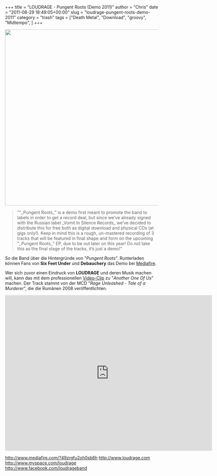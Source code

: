 +++
title = "LOUDRAGE - Pungent Roots (Demo 2011)"
author = "Chris"
date = "2011-08-29 18:49:05+00:00"
slug = "loudrage-pungent-roots-demo-2011"
category = "trash"
tags = ["Death Metal", "Download", "groovy", "Midtempo", ]
+++

<img src="http://necroslaughter.de/wp-content/uploads/2011/08/Loudrage-Pungent-Roots.jpg" alt="" title="Loudrage - Pungent Roots" width="680" height="577" class="alignnone size-full wp-image-6648" />

<blockquote>""_Pungent Roots_" is a demo first meant to promote the band to labels in order to get a record deal, but since we’ve already signed with the Russian label _Vomit In Silence Records_ we’ve decided to distribute this for free both as digital download and physical CDs (at gigs only!).
Keep in mind this is a rough, un-mastered recording of 3 tracks that will be featured in final shape and form on the upcoming "_Pungent Roots_" EP, due to be out later on this year! Do not take this as the final stage of the tracks, it’s just a demo!"</blockquote>

So die Band über die Hintergründe von "_Pungent Roots_". Runterladen können Fans von **Six Feet Under** und **Debauchery** das Demo bei <a href="http://www.mediafire.com/?49zrgfu2oh0sb6h ">Mediafire</a>.

Wer sich zuvor einen Eindruck von **LOUDRAGE** und deren Musik machen will, kann das mit dem professionellen <a href="http://www.youtube.com/watch?v=yYzqkZpCxtM">Video-Clip</a> zu "_Another One Of Us_" machen. Der Track stammt von der MCD "_Rage Unleashed - Tale of a Murderer_", die die Rumänen 2008 veröffentlichten.

<iframe width="680" height="510" src="http://www.youtube.com/embed/yYzqkZpCxtM" frameborder="0" allowfullscreen></iframe>

<a href="http://www.mediafire.com/?49zrgfu2oh0sb6h">http://www.mediafire.com/?49zrgfu2oh0sb6h</a>
<a href="http://www.loudrage.com">http://www.loudrage.com</a>
<a href="http://www.myspace.com/loudrage">http://www.myspace.com/loudrage</a>
<a href="http://www.facebook.com/loudrageband">http://www.facebook.com/loudrageband</a>
